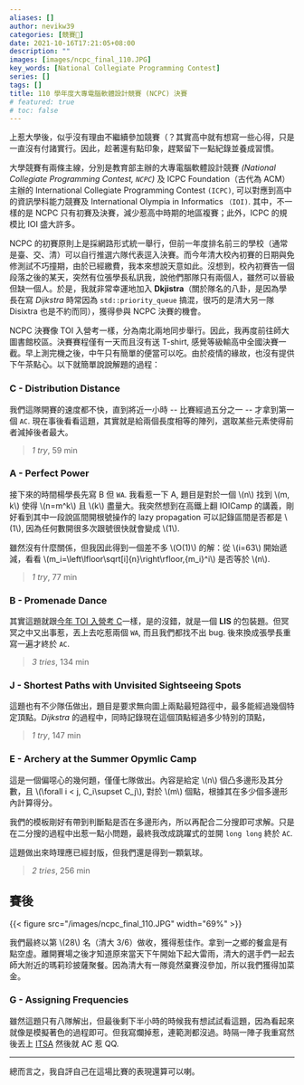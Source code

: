 ```yaml
---
aliases: []
author: nevikw39
categories: [競賽🏁]
date: 2021-10-16T17:21:05+08:00
description: ""
images: [images/ncpc_final_110.JPG]
key_words: [National Collegiate Programming Contest]
series: []
tags: []
title: 110 學年度大專電腦軟體設計競賽 (NCPC) 決賽
# featured: true
# toc: false
---
```


上惹大學後，似乎沒有理由不繼續參加競賽（？其實高中就有想寫一些心得，只是一直沒有付諸實行。因此，趁著還有點印象，趕緊留下一點紀錄並養成習慣。

大學競賽有兩條主線，分別是教育部主辦的大專電腦軟體設計競賽 _(National Collegiate Programming Contest, `NCPC`)_ 及 ICPC Foundation（古代為 ACM）主辦的 International Collegiate Programming Contest `(ICPC)`, 可以對應到高中的資訊學科能力競賽及 International Olympia in Informatics `（IOI)`. 其中，不一樣的是 NCPC 只有初賽及決賽，減少惹高中時期的地區複賽；此外，ICPC 的規模比 IOI 盛大許多。

NCPC 的初賽原則上是採網路形式統一舉行，但前一年度排名前三的學校（通常是臺、交、清）可以自行推選六隊代表逕入決賽。而今年清大校內初賽的日期與免修測試不巧撞期，由於已經繳費，我本來想說天意如此。沒想到，校內初賽告一個段落之後的某天，突然有位張學長私訊我，說他們那隊只有兩個人，雖然可以晉級但缺一個人。於是，我就非常幸運地加入 **Dkjistra**（關於隊名的八卦，是因為學長在寫 _Dijkstra_ 時常因為 `std::priority_queue` 搞混，很巧的是清大另一隊 Disixtra 也是不約而同），獲得參與 NCPC 決賽的機會。

NCPC 決賽像 TOI 入營考一樣，分為南北兩地同步舉行。因此，我再度前往師大圖書館校區。決賽賽程僅有一天而且沒有送 T-shirt, 感覺等級輸高中全國決賽一截。早上測完機之後，中午只有簡單的便當可以吃。由於疫情的緣故，也沒有提供下午茶點心。以下就簡單說說解題的過程：

### C - Distribution Distance

我們這隊開賽的速度都不快，直到將近一小時 -- 比賽經過五分之一 -- 才拿到第一個 `AC`. 現在事後看看這題，其實就是給兩個長度相等的陣列，選取某些元素使得前者減掉後者最大。

> _1 try_, 59 min

### A - Perfect Power

接下來的時間楊學長先寫 B 但 `WA`. 我看惹一下 A, 題目是對於一個 \\(n\\) 找到 \\(m, k\\) 使得 \\(n=m^k\\) 且 \\(k\\) 盡量大。我突然想到在高鐵上翻 IOICamp 的講義，剛好看到其中一段說區間開根號操作的 lazy propagation 可以記錄區間是否都是 \\(1\\), 因為任何數開很多次跟號很快就會變成 \\(1\\).

雖然沒有什麼關係，但我因此得到一個差不多 \\(O(1)\\) 的解：從 \\(i=63\\) 開始遞減，看看 \\(m_i=\left\lfloor\sqrt[i]{n}\right\rfloor,{m_i}^i\\) 是否等於 \\(n\\).

> _1 try_, 77 min

### B - Promenade Dance

其實這題就跟[今年 TOI 入營考 C](https://www.facebook.com/bangye.wu/posts/10158499012393241)一樣，是的沒錯，就是一個 **LIS** 的包裝題。但冥冥之中又出事惹，丟上去吃惹兩個 `WA`, 而且我們都找不出 bug. 後來換成張學長重寫一遍才終於 `AC`.

> _3 tries_, 134 min

### J - Shortest Paths with Unvisited Sightseeing Spots

這題也有不少隊伍做出，題目是要求無向圖上兩點最短路徑中，最多能經過幾個特定頂點。_Dijkstra_ 的過程中，同時記錄現在這個頂點經過多少特別的頂點，

> _1 try_, 147 min

### E - Archery at the Summer Opymlic Camp

這是一個偏噁心的幾何題，僅僅七隊做出。內容是給定 \\(n\\) 個凸多邊形及其分數，且 \\(\forall i < j, C_i\supset C_j\\), 對於 \\(m\\) 個點，根據其在多少個多邊形內計算得分。

我們的模板剛好有帶到判斷點是否在多邊形內，所以再配合二分搜即可求解。只是在二分搜的過程中出惹一點小問題，最終我改成跳躍式的並開 `long long` 終於 `AC`.

這題做出來時理應已經封版，但我們還是得到一顆氣球。

> _2 tries_, 256 min

## 賽後

{{< figure src="/images/ncpc_final_110.JPG" width="69%" >}}

我們最終以第 \\(28\\) 名（清大 3/6）做收，獲得惹佳作。拿到一之鄉的餐盒是有點空虛。離開賽場之後才知道原來當天下午開始下起大雷雨，清大的選手們一起去師大附近的瑪莉珍披薩聚餐。因為清大有一隊竟然棄賽沒參加，所以我們獲得加菜金。

### G - Assigning Frequencies

雖然這題只有八隊解出，但最後剩下半小時的時候我有想試試看這題，因為看起來就像是模擬著色的過程即可。但我寫爛掉惹，連範測都沒過。時隔一陣子我重寫然後丟上 [ITSA](https://e-tutor.itsa.org.tw/e-Tutor/Question_bank.php?id=14) 然後就 AC 惹 QQ.

---

總而言之，我自評自己在這場比賽的表現還算可以喇。
